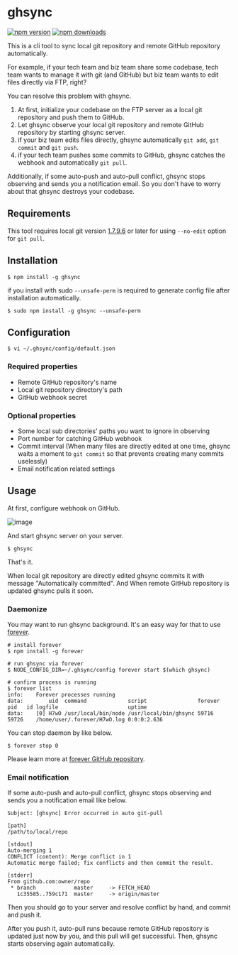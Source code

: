 # ghsync

[![npm version](https://img.shields.io/npm/v/ghsync.svg)](https://www.npmjs.com/package/ghsync)
[![npm downloads](https://img.shields.io/npm/dm/ghsync.svg)](https://www.npmjs.com/package/ghsync)

This is a cli tool to sync local git repository and remote GitHub repository automatically.

For example, if your tech team and biz team share some codebase, tech team wants to manage it with git (and GitHub) but biz team wants to edit files directly via FTP, right?

You can resolve this problem with ghsync.

1. At first, initialize your codebase on the FTP server as a local git repository and push them to GitHub.
1. Let ghsync observe your local git repository and remote GitHub repository by starting ghsync server.
1. if your biz team edits files directly, ghsync automatically `git add`, `git commit` and `git push`.
1. if your tech team pushes some commits to GitHub, ghsync catches the webhook and automatically `git pull`.

Additionally, if some auto-push and auto-pull conflict, ghsync stops observing and sends you a notification email. So you don't have to worry about that ghsync destroys your codebase.

## Requirements

This tool requires local git version [1.7.9.6](https://git-scm.com/docs/git-pull/1.7.9.6) or later for using `--no-edit` option for `git pull`. 

## Installation

```
$ npm install -g ghsync
```

if you install with sudo `--unsafe-perm` is required to generate config file after installation automatically.

```
$ sudo npm install -g ghsync --unsafe-perm
```

## Configuration

```
$ vi ~/.ghsync/config/default.json
```

### Required properties

* Remote GitHub repository's name
* Local git repository directory's path
* GitHub webhook secret

### Optional properties

* Some local sub directories' paths you want to ignore in observing
* Port number for catching GitHub webhook
* Commit interval (When many files are directly edited at one time, ghsync waits a moment to `git commit` so that prevents creating many commits uselessly)
* Email notification related settings

## Usage

At first, configure webhook on GitHub.

![image](https://cloud.githubusercontent.com/assets/4360663/19375726/20bc35c0-9212-11e6-9425-9009128fb1d3.png)

And start ghsync server on your server.

```
$ ghsync
```

That's it.

When local git repository are directly edited ghsync commits it with message "Automatically committed". And When remote GitHub repository is updated ghsync pulls it soon.

### Daemonize

You may want to run ghsync background. It's an easy way for that to use [forever](https://github.com/foreverjs/forever).

```
# install forever
$ npm install -g forever

# run ghsync via forever
$ NODE_CONFIG_DIR=~/.ghsync/config forever start $(which ghsync)

# confirm process is running
$ forever list
info:    Forever processes running
data:        uid  command             script                forever pid   id logfile                      uptime
data:    [0] H7wO /usr/local/bin/node /usr/local/bin/ghsync 59716   59726    /home/user/.forever/H7wO.log 0:0:0:2.636
```

You can stop daemon by like below.

```
$ forever stop 0
```

Please learn more at [forever GitHub repository](https://github.com/foreverjs/forever).

### Email notification

If some auto-push and auto-pull conflict, ghsync stops observing and sends you a notification email like below.

```
Subject: [ghsync] Error occurred in auto git-pull

[path]
/path/to/local/repo

[stdout]
Auto-merging 1
CONFLICT (content): Merge conflict in 1
Automatic merge failed; fix conflicts and then commit the result.

[stderr]
From github.com:owner/repo
 * branch            master     -> FETCH_HEAD
   1c35585..759c171  master     -> origin/master
```

Then you should go to your server and resolve conflict by hand, and commit and push it.

After you push it, auto-pull runs because remote GitHub repository is updated just now by you, and this pull will get successful. Then, ghsync starts observing again automatically.
